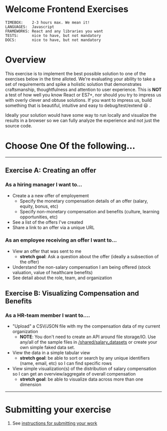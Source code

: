 # Welcome Frontend Exercises

```
TIMEBOX:    2-3 hours max. We mean it!
LANGUAGES:  Javascript
FRAMEWORKS: React and any libraries you want
TESTS:      nice to have, but not mandatory
DOCS:       nice to have, but not mandatory
```


# Overview
This exercise is to implement the best possible solution to one of the exercises below in the time alloted. We're evaluating your ability to take a set of requirements and spike a holistic solution that demonstrates craftsmanship, thoughtfulness and attention to user experience. This is **NOT** a test of how well you know React or ES7+, nor should you try to impress us with overly clever and obtuse solutions. If you want to impress us, build something that is beautiful, intuitive and easy to debug/test/extend :smiley: .

Ideally your solution would have some way to run locally and visualize the results in a browser so we can fully analyze the experience and not just the source code.


# Choose One Of the following...
--------------
## Exercise A: Creating an offer
###  As a hiring manager I want to...
* Create a a new offer of employement
    * Specify the monetary compensation details of an offer (salary, equity, bonus, etc)
    * Specify non-monetary compensation and benefits (culture, learning opportunities, etc)
* See a list of the offers I've created
* Share a link to an offer via a unique URL
### As an employee receiving an offer I want to...
* View an offer that was sent to me
    * **stretch goal**: Ask a question about the offer (ideally a subsection of the offer)
* Understand the non-salary compensation I am being offered (stock valuation, value of healthcare benefits)
* See detail about the role, team, and organization
## Exercise B: Visualizing Compensation and Benefits

###  As a HR-team member I want to....
* "Upload" a CSV/JSON file with my the compensation data of my current organization
    * **NOTE**: You don't need to create an API around file storage/IO. Use any/all of the sample files in [/shared/salary_datasets](/shared/salary_datasets) or create your own simple faked data set.
* View the data in a simple tabular view
    * **stretch goal**: be able to sort or search by any unique identifiers (name, email, etc) so I can find specific rows
* View simple visualization(s) of the distribution of salary compensation so I can get an overview/aggregate of overall compensation
    * **stretch goal**: be able to visualize data across more than one dimension
---------

# Submitting your exercise

1. See [instructions for submitting your work](https://github.com/pineapplehq/hiring-exercises/blob/master/README.md#instructions)
